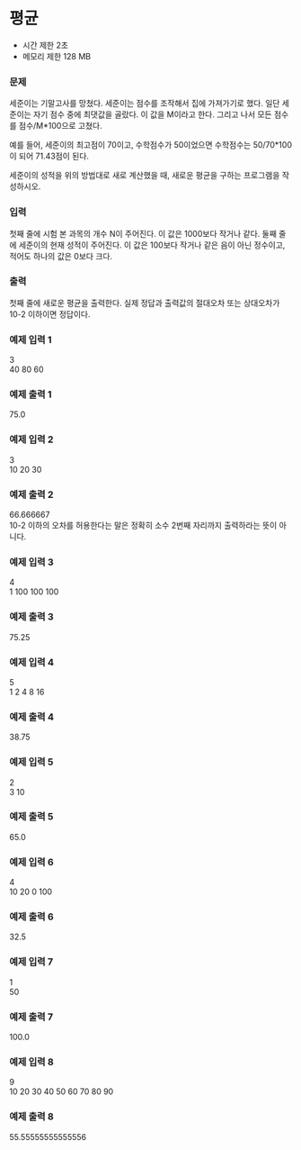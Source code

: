 # 평균
- 시간 제한 2초  
- 메모리 제한 128 MB  

### 문제
세준이는 기말고사를 망쳤다. 세준이는 점수를 조작해서 집에 가져가기로 했다. 일단 세준이는 자기 점수 중에 최댓값을 골랐다. 이 값을 M이라고 한다. 그리고 나서 모든 점수를 점수/M*100으로 고쳤다.

예를 들어, 세준이의 최고점이 70이고, 수학점수가 50이었으면 수학점수는 50/70*100이 되어 71.43점이 된다.

세준이의 성적을 위의 방법대로 새로 계산했을 때, 새로운 평균을 구하는 프로그램을 작성하시오.

### 입력
첫째 줄에 시험 본 과목의 개수 N이 주어진다. 이 값은 1000보다 작거나 같다. 둘째 줄에 세준이의 현재 성적이 주어진다. 이 값은 100보다 작거나 같은 음이 아닌 정수이고, 적어도 하나의 값은 0보다 크다.

### 출력
첫째 줄에 새로운 평균을 출력한다. 실제 정답과 출력값의 절대오차 또는 상대오차가 10-2 이하이면 정답이다.

### 예제 입력 1 
3  
40 80 60  
### 예제 출력 1 
75.0  
### 예제 입력 2 
3  
10 20 30  
### 예제 출력 2 
66.666667  
10-2 이하의 오차를 허용한다는 말은 정확히 소수 2번째 자리까지 출력하라는 뜻이 아니다.  

### 예제 입력 3 
4  
1 100 100 100  
### 예제 출력 3 
75.25  
### 예제 입력 4 
5  
1 2 4 8 16  
### 예제 출력 4 
38.75  
### 예제 입력 5 
2  
3 10  
### 예제 출력 5 
65.0  
### 예제 입력 6 
4  
10 20 0 100  
### 예제 출력 6 
32.5  
### 예제 입력 7 
1  
50  
### 예제 출력 7 
100.0  
### 예제 입력 8 
9  
10 20 30 40 50 60 70 80 90  
### 예제 출력 8 
55.55555555555556  
